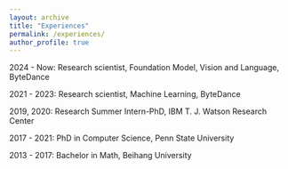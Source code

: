```yaml
---
layout: archive
title: "Experiences"
permalink: /experiences/
author_profile: true
---
```



2024 - Now: Research scientist, Foundation Model, Vision and Language, ByteDance

2021 - 2023: Research scientist, Machine Learning, ByteDance 

2019, 2020:  Research Summer Intern-PhD, IBM T. J. Watson Research Center

2017 - 2021: PhD in Computer Science, Penn State University

2013 - 2017: Bachelor in Math, Beihang University